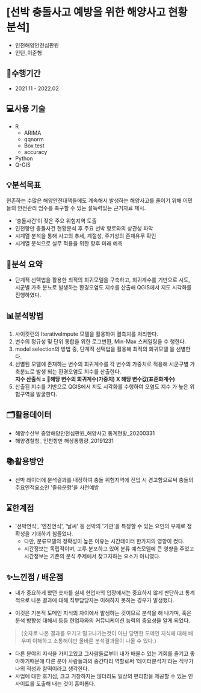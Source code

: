 
# [선박 충돌사고 예방을 위한 해양사고 현황분석]
- 인천해양안전심판원
- 인턴_이준형

## 📅수행기간
- 2021.11 - 2022.02

## 💻사용 기술
- R
  - ARIMA 
  - qqnorm
  - Box test
  - accuracy
- Python
- Q-GIS

## 💡분석목표
현존하는 수많은 해양안전대책들에도 계속해서 발생하는 해양사고를 줄이기 위해 어민들의 안전관리 엄수를 촉구할 수 있는 설득력있는 근거자료 제시.
 - ‘충돌사건’이 잦은 주요 위험지역 도출
 - 인천항만 충돌사건 현황분석 후 주요 선박 항로와의 상관성 파악
 - 시계열 분석을 통해 사고의 추세, 계절성, 주기성의 존재유무 확인
 - 시계열 분석으로 실무 적용을 위한 향후 미래 예측

## 📝분석 요약
- 단계적 선택법을 활용한 최적의 회귀모델을 구축하고, 회귀계수를 기반으로 시도, 시군별 가축 분뇨로 발생하는 환경오염도 지수를 산출해
QGIS에서 지도 시각화를 진행하였다. 

## 📊분석방법
1. 사이킷런의 IterativeImpute 모델을 활용하여 결측치를 처리한다. 
2. 변수의 정규성 및 단위 통합을 위한 로그변환, Min-Max 스케일링을 수
행한다. 
3. model selection의 방법 중, 단계적 선택법을 활용해 최적의 회귀모델
을 선별한다. 
4. 선별된 모델에 존재하는 변수의 회귀계수를 각 변수의 가중치로 적용해
시군구별 가축분뇨로 발생 되는 환경오염도 지수를 산출한다. \
   **지수 산출식 = 해당 변수의 회귀계수(가중치) X 해당 변수값(표준화계수)**
5. 산출된 지수를 기반으로 QGIS에서 지도 시각화를 수행하여 오염도 지수
가 높은 위험구역을 발굴한다. 

## 🗂️활용데이터
- 해양수산부 중앙해양안전심판원_해양사고 통계현황_20200331
- 해양경찰청_ 인천항만 해상통행량_20191231

## 📚활용방안
- 선박 레이더에 분석결과를 내장하여 충돌 위험지역에 진입 시 경고함으로써 충돌의 주요인적요소인 '졸음운항'을 사전예방

## ⌛한계점
- '선박연식', '엔진연식', '날씨' 등 선박의 '기관'을 특정할 수 있는 요인의 부재로 정확성을 기대하기 힘들었다.
  - 다만, 분류모델의 정확성이 높은 이유는 시간데이터 한가지의 영향이 컸다.
  - 시간정보는 독립적이며, 고루 분포하고 있어 분류 예측모델에 큰 영향을 주었고 시간정보는 기존의 분석 주제에서 찾고자하는 요소가 아니였다.

## ✨느낀점 / 배운점
- 내가 중요하게 봤던 숫자를 실제 현업자의 입장에서는 중요하지 않게 판단하고 통계적으로 나온 결과에 대해 직무담당자는 이해하지 못하는 경우가 발생했다.

- 이것은 기본적 도메인 지식의 차이에서 발생하는 것이므로 분석을 해 나가며, 혹은 분석 방향성 대해서 등등 현업자와의 커뮤니케이션 능력의 중요성을 알게 되었다.

> (숫자로 나온 결과를 우기고 밀고나가는것이 아닌 당면한 도메인 지식에 대해 배우며 이해하고 소통해야만 올바른 분석결과물이 나올 수 있다.)

- 다른 분야의 지식을 가지고있고 그사람들로부터 내가 배울수 있는 기회를 즐기고 좋아하기때문에 다른 분야 사람들과의 중간다리 역할로써 '데이터분석가'라는 직무가 나의 적성과 찰떡이라고 생각한다. 
- 사업에 대한 호기심, 크고 거창하지는 않더라도 일상의 편리함을 제공할 수 있는 인사이트를 도출해 내는 것이 흥미롭다.

